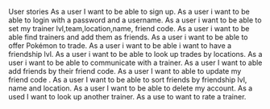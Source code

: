 User stories 
As a user I want to be able to sign up. 
As a user i want to be able to login with a password and a username.
As a user i want to be able to set my trainer lvl,team,location,name, friend code. 
As a user i want to be able find trainers and add them as friends.
As a user i want to be able to offer Pokémon to trade.
As a user i want to be able i want to have a friendship lvl. 
As a user i want to be able to look up trades by locations. 
As a user i want to be able to communicate with a trainer. 
As a user I want to able add friends by their friend code. 
As a user I want to able to update my friend code . 
As a user I want to be able to sort friends by friendship lvl, name and location. 
As a user I want to be able to delete my account. 
As a used I want to look up another trainer. 
As a use to want to rate a trainer. 

